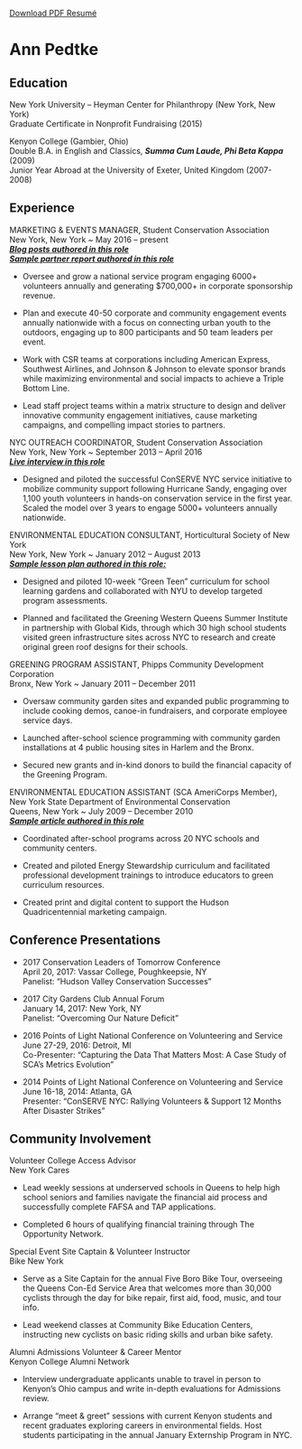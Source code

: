[Download PDF Resumé](https://github.com/annpedtke/CV/raw/master/Resume_AnnPedtke_Dec2017.pdf)


# Ann Pedtke 

## Education

New York University – Heyman Center for Philanthropy (New York, New York)  
Graduate Certificate in Nonprofit Fundraising (2015)

Kenyon College (Gambier, Ohio)  
Double B.A. in English and Classics, ***Summa Cum Laude, Phi Beta Kappa*** (2009)  
Junior Year Abroad at the University of Exeter, United Kingdom (2007-2008)

## Experience

MARKETING & EVENTS MANAGER, Student Conservation Association  
New York, New York     ~     May 2016 – present  
[***Blog posts authored in this role***](http://www.thesca.org/users/apedtke)  
[***Sample partner report authored in this role***](https://github.com/annpedtke/CV/raw/master/Associated%20Documents/Pedtke_SamplePartnerReport.pdf)

- Oversee and grow a national service program engaging 6000+ volunteers annually and generating $700,000+ in corporate sponsorship revenue.

- Plan and execute 40-50 corporate and community engagement events annually nationwide with a focus on connecting urban youth to the outdoors, engaging up to 800 participants and 50 team leaders per event.  

- Work with CSR teams at corporations including American Express, Southwest Airlines, and Johnson & Johnson to elevate sponsor brands while maximizing environmental and social impacts to achieve a Triple Bottom Line.

- Lead staff project teams within a matrix structure to design and deliver innovative community engagement initiatives, cause marketing campaigns, and compelling impact stories to partners.


NYC OUTREACH COORDINATOR, Student Conservation Association  
New York, New York     ~     September 2013 – April 2016  
[***Live interview in this role***](https://www.youtube.com/watch?v=aYXFzJ2JCqw#t=1m30s)

- Designed and piloted the successful ConSERVE NYC service initiative to mobilize community support following Hurricane Sandy, engaging over 1,100 youth volunteers in hands-on conservation service in the first year. Scaled the model over 3 years to engage 5000+ volunteers annually nationwide.


ENVIRONMENTAL EDUCATION CONSULTANT, Horticultural Society of New York  
New York, New York     ~     January 2012 – August 2013  
[***Sample lesson plan authored in this role:***](https://github.com/annpedtke/CV/raw/master/Associated%20Documents/Pedtke_SampleLessonPlan_SproutPower.pdf)

- Designed and piloted 10-week “Green Teen” curriculum for school learning gardens and collaborated with NYU to develop targeted program assessments.

- Planned and facilitated the Greening Western Queens Summer Institute in partnership with Global Kids, through which 30 high school students visited green infrastructure sites across NYC to research and create original green roof designs for their schools.


GREENING PROGRAM ASSISTANT, Phipps Community Development Corporation  
Bronx, New York     ~     January 2011 – December 2011 

- Oversaw community garden sites and expanded public programming to include cooking demos, canoe-in fundraisers, and corporate employee service days. 

- Launched after-school science programming with community garden installations at 4 public housing sites in Harlem and the Bronx.

- Secured new grants and in-kind donors to build the financial capacity of the Greening Program.


ENVIRONMENTAL EDUCATION ASSISTANT (SCA AmeriCorps Member),  
New York State Department of Environmental Conservation   
Queens, New York     ~     July 2009 – December 2010  
[***Sample article authored in this role***](http://www.dec.ny.gov/docs/administration_pdf/0809consforweb.pdf#page=19)

- Coordinated after-school programs across 20 NYC schools and community centers. 

- Created and piloted Energy Stewardship curriculum and facilitated professional development trainings to introduce educators to green curriculum resources. 

- Created print and digital content to support the Hudson Quadricentennial marketing campaign.





## Conference Presentations

- 2017 Conservation Leaders of Tomorrow Conference  
April 20, 2017: Vassar College, Poughkeepsie, NY  
Panelist: “Hudson Valley Conservation Successes”

- 2017 City Gardens Club Annual Forum  
January 14, 2017: New York, NY  
Panelist: “Overcoming Our Nature Deficit”

- 2016 Points of Light National Conference on Volunteering and Service  
June 27-29, 2016: Detroit, MI  
Co-Presenter: “Capturing the Data That Matters Most: A Case Study of SCA’s Metrics Evolution”

- 2014 Points of Light National Conference on Volunteering and Service  
June 16-18, 2014: Atlanta, GA  
Presenter: “ConSERVE NYC: Rallying Volunteers & Support 12 Months After Disaster Strikes”

## Community Involvement

Volunteer College Access Advisor  
New York Cares

- Lead weekly sessions at underserved schools in Queens to help high school seniors and families navigate the financial aid process and successfully complete FAFSA and TAP applications. 

- Completed 6 hours of qualifying financial training through The Opportunity Network.


Special Event Site Captain & Volunteer Instructor  
Bike New York

- Serve as a Site Captain for the annual Five Boro Bike Tour, overseeing the Queens Con-Ed Service Area that welcomes more than 30,000 cyclists through the day for bike repair, first aid, food, music, and tour info. 

- Lead weekend classes at Community Bike Education Centers, instructing new cyclists on basic riding skills and urban bike safety.


Alumni Admissions Volunteer & Career Mentor  
Kenyon College Alumni Network

- Interview undergraduate applicants unable to travel in person to Kenyon’s Ohio campus and write in-depth evaluations for Admissions review.

- Arrange “meet & greet” sessions with current Kenyon students and recent graduates exploring careers in environmental fields. Host students participating in the annual January Externship Program in NYC.


